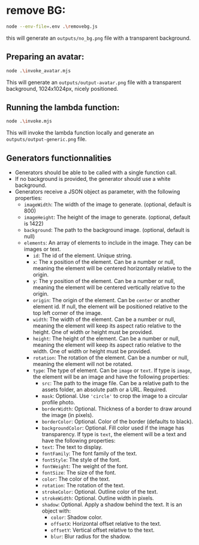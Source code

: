 # remove BG:

```bash
node --env-file=.env .\removebg.js
```

this will generate an `outputs/no_bg.png` file with a transparent background.

## Preparing an avatar:

```bash
node .\invoke_avatar.mjs
```

This will generate an `outputs/output-avatar.png` file with a transparent background, 1024x1024px, nicely positioned.

## Running the lambda function:

```bash
node .\invoke.mjs
```

This will invoke the lambda function locally and generate an `outputs/output-generic.png` file.



## Generators functionnalities

*   Generators should be able to be called with a single function call.
*   If no background is provided, the generator should use a white background.
*   Generators receive a JSON object as parameter, with the following properties:
    *   `imageWidth`: The width of the image to generate. (optional, default is 800)
    *   `imageHeight`: The height of the image to generate. (optional, default is 1422)
    *   `background`: The path to the background image. (optional, default is null)
    *   `elements`: An array of elements to include in the image. They can be images or text.
        *   `id`: The id of the element. Unique string.
        *   `x`: The x position of the element. Can be a number or null, meaning the element will be centered horizontally relative to the origin.
        *   `y`: The y position of the element. Can be a number or null, meaning the element will be centered vertically relative to the origin.
        *   `origin`: The origin of the element. Can be `center` or another element id. If null, the element will be positioned relative to the top left corner of the image.
        *   `width`: The width of the element. Can be a number or null, meaning the element will keep its aspect ratio relative to the height. One of width or height must be provided.
        *   `height`: The height of the element. Can be a number or null, meaning the element will keep its aspect ratio relative to the width. One of width or height must be provided.
        *   `rotation`: The rotation of the element. Can be a number or null, meaning the element will not be rotated.
        *   `type`: The type of element. Can be `image` or `text`.
            If type is `image`, the element will be an image and have the following properties:
            *   `src`: The path to the image file. Can be a relative path to the assets folder, an absolute path or a URL. Required.
            *   `mask`: Optional. Use `'circle'` to crop the image to a circular profile photo.
            *   `borderWidth`: Optional. Thickness of a border to draw around the image (in pixels).
            *   `borderColor`: Optional. Color of the border (defaults to black).
            *   `backgroundColor`: Optional. Fill color used if the image has transparency.
            If type is `text`, the element will be a text and have the following properties:
            *   `text`: The text to display.
            *   `fontFamily`: The font family of the text.
            *   `fontStyle`: The style of the font.
            *   `fontWeight`: The weight of the font.
            *   `fontSize`: The size of the font.
            *   `color`: The color of the text.
            *   `rotation`: The rotation of the text.
            *   `strokeColor`: Optional. Outline color of the text.
            *   `strokeWidth`: Optional. Outline width in pixels.
            *   `shadow`: Optional. Apply a shadow behind the text. It is an object with:
                *   `color`: Shadow color.
                *   `offsetX`: Horizontal offset relative to the text.
                *   `offsetY`: Vertical offset relative to the text.
                *   `blur`: Blur radius for the shadow.
